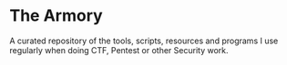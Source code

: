 # The Armory

A curated repository of the tools, scripts, resources and programs I use regularly when doing CTF, Pentest or other Security work. 
